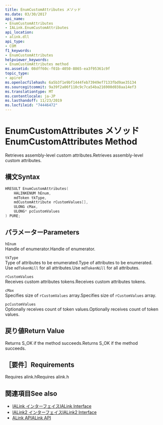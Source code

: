 ```yaml
---
title: EnumCustomAttributes メソッド
ms.date: 03/30/2017
api_name:
- EnumCustomAttributes
- IALink.EnumCustomAttributes
api_location:
- alink.dll
api_type:
- COM
f1_keywords:
- EnumCustomAttributes
helpviewer_keywords:
- EnumCustomAttributes method
ms.assetid: 08dff60c-f01b-4050-8865-ea3f95361c9f
topic_type:
- apiref
ms.openlocfilehash: 6a5b3f1e9bf1444feb73949ef7133fbd9ae35134
ms.sourcegitcommit: 9a39f2a06f110c9c7ca54ba216900d038aa14ef3
ms.translationtype: MT
ms.contentlocale: ja-JP
ms.lasthandoff: 11/23/2019
ms.locfileid: "74446472"
---
```

# <a name="enumcustomattributes-method"></a><span data-ttu-id="7cd5c-102">EnumCustomAttributes メソッド</span><span class="sxs-lookup"><span data-stu-id="7cd5c-102">EnumCustomAttributes Method</span></span>
<span data-ttu-id="7cd5c-103">Retrieves assembly-level custom attributes.</span><span class="sxs-lookup"><span data-stu-id="7cd5c-103">Retrieves assembly-level custom attributes.</span></span>  
  
## <a name="syntax"></a><span data-ttu-id="7cd5c-104">構文</span><span class="sxs-lookup"><span data-stu-id="7cd5c-104">Syntax</span></span>  
  
```cpp  
HRESULT EnumCustomAttributes(  
    HALINKENUM hEnum,  
    mdToken tkType,  
    mdCustomAttribute rCustomValues[],  
    ULONG cMax,  
    ULONG* pcCustomValues  
) PURE;  
```  
  
## <a name="parameters"></a><span data-ttu-id="7cd5c-105">パラメーター</span><span class="sxs-lookup"><span data-stu-id="7cd5c-105">Parameters</span></span>  
 `hEnum`  
 <span data-ttu-id="7cd5c-106">Handle of enumerator.</span><span class="sxs-lookup"><span data-stu-id="7cd5c-106">Handle of enumerator.</span></span>  
  
 `tkType`  
 <span data-ttu-id="7cd5c-107">Type of attributes to be enumerated.</span><span class="sxs-lookup"><span data-stu-id="7cd5c-107">Type of attributes to be enumerated.</span></span> <span data-ttu-id="7cd5c-108">Use `mdTokenNill` for all attributes.</span><span class="sxs-lookup"><span data-stu-id="7cd5c-108">Use `mdTokenNill` for all attributes.</span></span>  
  
 `rCustomValues`  
 <span data-ttu-id="7cd5c-109">Receives custom attributes tokens.</span><span class="sxs-lookup"><span data-stu-id="7cd5c-109">Receives custom attributes tokens.</span></span>  
  
 `cMax`  
 <span data-ttu-id="7cd5c-110">Specifies size of `rCustomValues` array.</span><span class="sxs-lookup"><span data-stu-id="7cd5c-110">Specifies size of `rCustomValues` array.</span></span>  
  
 `pcCustomValues`  
 <span data-ttu-id="7cd5c-111">Optionally receives count of token values.</span><span class="sxs-lookup"><span data-stu-id="7cd5c-111">Optionally receives count of token values.</span></span>  
  
## <a name="return-value"></a><span data-ttu-id="7cd5c-112">戻り値</span><span class="sxs-lookup"><span data-stu-id="7cd5c-112">Return Value</span></span>  
 <span data-ttu-id="7cd5c-113">Returns S_OK if the method succeeds.</span><span class="sxs-lookup"><span data-stu-id="7cd5c-113">Returns S_OK if the method succeeds.</span></span>  
  
## <a name="requirements"></a><span data-ttu-id="7cd5c-114">［要件］</span><span class="sxs-lookup"><span data-stu-id="7cd5c-114">Requirements</span></span>  
 <span data-ttu-id="7cd5c-115">Requires alink.h</span><span class="sxs-lookup"><span data-stu-id="7cd5c-115">Requires alink.h</span></span>  
  
## <a name="see-also"></a><span data-ttu-id="7cd5c-116">関連項目</span><span class="sxs-lookup"><span data-stu-id="7cd5c-116">See also</span></span>

- [<span data-ttu-id="7cd5c-117">IALink インターフェイス</span><span class="sxs-lookup"><span data-stu-id="7cd5c-117">IALink Interface</span></span>](ialink-interface.md)
- [<span data-ttu-id="7cd5c-118">IALink2 インターフェイス</span><span class="sxs-lookup"><span data-stu-id="7cd5c-118">IALink2 Interface</span></span>](ialink2-interface.md)
- [<span data-ttu-id="7cd5c-119">ALink API</span><span class="sxs-lookup"><span data-stu-id="7cd5c-119">ALink API</span></span>](index.md)
